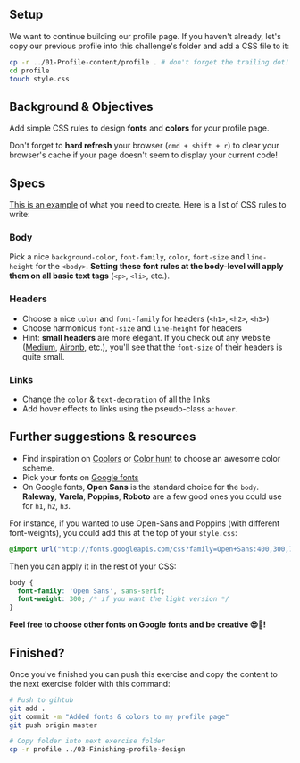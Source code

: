 ## Setup

We want to continue building our profile page. If you haven't already, let's copy our previous profile into this challenge's folder and add a CSS file to it:

```bash
cp -r ../01-Profile-content/profile . # don't forget the trailing dot!
cd profile
touch style.css
```

## Background & Objectives

Add simple CSS rules to design **fonts** and **colors** for your profile page.

Don't forget to **hard refresh** your browser (`cmd + shift + r`) to clear your browser's cache if your page doesn't seem to display your current code!

## Specs

[This is an example](https://lewagon.github.io/html-css-challenges/02-fonts-colors-new/) of what you need to create. Here is a list of CSS rules to write:

### Body

Pick a nice `background-color`, `font-family`, `color`, `font-size` and `line-height` for the `<body>`. **Setting these font rules at the body-level will apply them on all basic text tags** (`<p>`, `<li>`, etc.).

### Headers

- Choose a nice `color` and `font-family` for headers (`<h1>`, `<h2>`, `<h3>`)
- Choose harmonious `font-size` and `line-height` for headers
- Hint: **small headers** are more elegant. If you check out any website ([Medium](https://medium.com/), [Airbnb](https://www.airbnb.com), etc.), you'll see that the `font-size` of their headers is quite small.

### Links

- Change the `color` & `text-decoration` of all the links
- Add hover effects to links using the pseudo-class `a:hover`.

## Further suggestions & resources

- Find inspiration on [Coolors](http://coolors.co/) or [Color hunt](http://colorhunt.co/) to choose an awesome color scheme.
- Pick your fonts on [Google fonts](https://www.google.com/fonts)
- On Google fonts, **Open Sans** is the standard choice for the `body`. **Raleway**, **Varela**, **Poppins**, **Roboto** are a few good ones you could use for `h1`, `h2`, `h3`.

For instance, if you wanted to use Open-Sans and Poppins (with different font-weights), you could add this at the top of your `style.css`:


```css
@import url("http://fonts.googleapis.com/css?family=Open+Sans:400,300,700|Poppins:300,400,500,700")
```

Then you can apply it in the rest of your CSS:

```css
body {
  font-family: 'Open Sans', sans-serif;
  font-weight: 300; /* if you want the light version */
}
```

**Feel free to choose other fonts on Google fonts and be creative 😎🌈!**


## Finished?

Once you've finished you can push this exercise and copy the content to the next exercise folder with this command:

```bash
# Push to gihtub
git add .
git commit -m "Added fonts & colors to my profile page"
git push origin master

# Copy folder into next exercise folder
cp -r profile ../03-Finishing-profile-design
```
